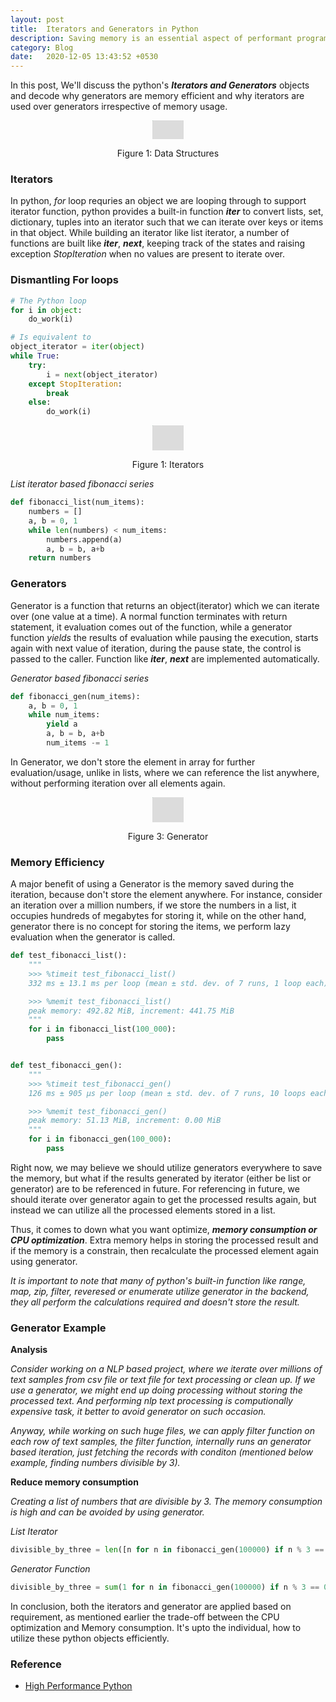 ```yaml
---
layout: post
title:  Iterators and Generators in Python
description: Saving memory is an essential aspect of performant programming
category: Blog
date:   2020-12-05 13:43:52 +0530
---
```


In this post, We'll discuss the python's ***Iterators and Generators*** objects and decode why generators are memory efficient and why iterators are used over generators irrespective of memory usage.

<center>
<img src="{{site.url}}/assets/images/dicts_sets/front-ds.png" class="post-body" style="zoom: 5%; background-color:#DCDCDC;" width="1000" height="600"/><br>
<p>Figure 1: Data Structures</p>
</center>

### Iterators

In python, *for* loop requries an object we are looping through to support iterator function, python provides a built-in function *__iter__* to convert lists, set, dictionary, tuples into an iterator such that we can iterate over keys or items in that object. While building an iterator like list iterator, a number of functions are built like *__iter__*, *__next__*, keeping track of the states and raising exception *StopIteration* when no values are present to iterate over.

### Dismantling For loops

```python
# The Python loop
for i in object:
    do_work(i)

# Is equivalent to
object_iterator = iter(object)
while True:
    try:
        i = next(object_iterator)
    except StopIteration:
        break
    else:
        do_work(i)
```

<center>
<img src="{{site.url}}/assets/images/iterators/iterators.png" class="post-body" style="zoom: 5%; background-color:#DCDCDC;" width="1000" height="800"/><br>
<p>Figure 1: Iterators</p>
</center>

*List iterator based fibonacci series*

```python
def fibonacci_list(num_items):
    numbers = []
    a, b = 0, 1
    while len(numbers) < num_items:
        numbers.append(a)
        a, b = b, a+b
    return numbers
```
### Generators

Generator is a function that returns an object(iterator) which we can iterate over (one value at a time). A normal function terminates with return statement, it evaluation comes out of the function, while a generator function *yields* the results of evaluation while pausing the execution, starts again with next value of iteration, during the pause state, the control is passed to the caller. Function like *__iter__*, *__next__* are implemented automatically. 

*Generator based fibonacci series*

```python
def fibonacci_gen(num_items):
    a, b = 0, 1
    while num_items:
    	yield a  
        a, b = b, a+b
        num_items -= 1
```

In Generator, we don't store the element in array for further evaluation/usage, unlike in lists, where we can reference the list anywhere, without performing iteration over all elements again.

<center>
<img src="{{site.url}}/assets/images/iterators/generator.png" class="post-body" style="zoom: 5%; background-color:#DCDCDC;" width="1000" height="800"/><br>
<p>Figure 3: Generator</p>
</center>

### Memory Efficiency 

A major benefit of using a Generator is the memory saved during the iteration, because don't store the element anywhere. For instance, consider an iteration over a million numbers, if we store the numbers in a list, it occupies hundreds of megabytes for storing it, while on the other hand, generator there is no concept for storing the items, we perform lazy evaluation when the generator is called.

```python
def test_fibonacci_list():
    """
    >>> %timeit test_fibonacci_list()
    332 ms ± 13.1 ms per loop (mean ± std. dev. of 7 runs, 1 loop each)

    >>> %memit test_fibonacci_list()
    peak memory: 492.82 MiB, increment: 441.75 MiB
    """
    for i in fibonacci_list(100_000):
        pass


def test_fibonacci_gen():
    """
    >>> %timeit test_fibonacci_gen()
    126 ms ± 905 µs per loop (mean ± std. dev. of 7 runs, 10 loops each)

    >>> %memit test_fibonacci_gen()
    peak memory: 51.13 MiB, increment: 0.00 MiB
    """
    for i in fibonacci_gen(100_000):
        pass
```

Right now, we may believe we should utilize generators everywhere to save the memory, but what if the results generated by iterator (either be list or generator) are to be referenced in future. For referencing in future, we should iterate over generator again to get the processed results again, but instead we can utilize all the processed elements stored in a list. 

Thus, it comes to down what you want optimize, ***memory consumption or CPU optimization***. Extra memory helps in storing the processed result and if the memory is a constrain, then recalculate the processed element again using generator.

*It is important to note that many of python's built-in function like range, map, zip, filter, reveresed or enumerate utilize generator in the backend, they all perform the calculations required and doesn't store the result.*

### Generator Example

**Analysis**

*Consider working on a NLP based project, where we iterate over millions of text samples from csv file or text file for text processing or clean up. If we use a generator, we might end up doing processing without storing the processed text. And performing nlp text processing is computionally expensive task, it better to avoid generator on such occasion.*

*Anyway, while working on such huge files, we can apply filter function on each row of text samples, the filter function, internally runs an generator based iteration, just fetching the records with conditon (mentioned below example, finding numbers divisible by 3).*

**Reduce memory consumption**

*Creating a list of numbers that are divisible by 3. The memory consumption is high and can be avoided by using generator.*

*List Iterator*

```python
divisible_by_three = len([n for n in fibonacci_gen(100000) if n % 3 == 0])
```

*Generator Function*

```python
divisible_by_three = sum(1 for n in fibonacci_gen(100000) if n % 3 == 0)
```

In conclusion, both the iterators and generator are applied based on requirement, as mentioned earlier the trade-off between the CPU optimization and Memory consumption. It's upto the individual, how to utilize these python objects efficiently.

### Reference

* [High Performance Python](https://www.oreilly.com/library/view/high-performance-python/9781449361747/)

